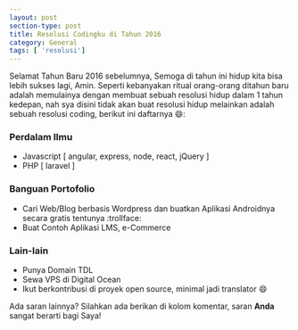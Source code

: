 ```yaml
---
layout: post
section-type: post
title: Resolusi Codingku di Tahun 2016
category: General
tags: [ 'resolusi']
---
```


Selamat Tahun Baru 2016 sebelumnya, Semoga di tahun ini hidup kita bisa lebih sukses lagi, Amin. Seperti kebanyakan ritual orang-orang ditahun baru adalah memulainya dengan membuat sebuah resolusi hidup dalam 1 tahun kedepan, nah sya disini tidak akan buat resolusi hidup melainkan adalah sebuah resolusi coding, berikut ini daftarnya :smile::

### Perdalam Ilmu
- Javascript [ angular, express, node, react, jQuery ]
- PHP [ laravel ]

### Banguan Portofolio
- Cari Web/Blog berbasis Wordpress dan buatkan Aplikasi Androidnya secara gratis tentunya :trollface:
- Buat Contoh Aplikasi LMS, e-Commerce

### Lain-lain
- Punya Domain TDL
- Sewa VPS di Digital Ocean
- Ikut berkontribusi di proyek open source, minimal jadi translator :smile:

Ada saran lainnya? Silahkan ada berikan di kolom komentar, saran **Anda** sangat berarti bagi Saya!
